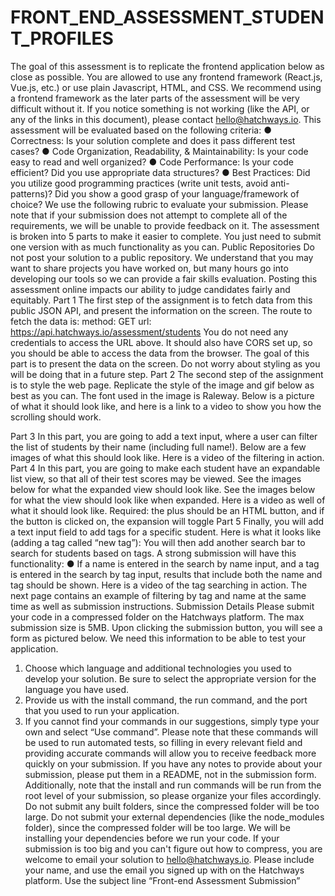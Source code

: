# FRONT_END_ASSESSMENT_STUDENT_PROFILES
The goal of this assessment is to replicate the frontend application below as close as possible. You are allowed to use any frontend framework (React.js, Vue.js, etc.) or use plain Javascript, HTML, and CSS. We recommend using a frontend framework as the later parts of the assessment will be very difficult without it.
If you notice something is not working (like the API, or any of the links in this document),
please contact hello@hatchways.io.
This assessment will be evaluated based on the following criteria:
● Correctness: Is your solution complete and does it pass different test cases?
● Code Organization, Readability, & Maintainability: Is your code easy to read and
well organized?
● Code Performance: Is your code efficient? Did you use appropriate data
structures?
● Best Practices: Did you utilize good programming practices (write unit tests,
avoid anti-patterns)? Did you show a good grasp of your language/framework of
choice?
We use the following rubric to evaluate your submission. Please note that if your
submission does not attempt to complete all of the requirements, we will be unable to
provide feedback on it.
The assessment is broken into 5 parts to make it easier to complete.
You just need to submit one version with as much functionality as you can.
Public Repositories
Do not post your solution to a public repository. We understand that you may want to
share projects you have worked on, but many hours go into developing our tools so we
can provide a fair skills evaluation. Posting this assessment online impacts our ability to
judge candidates fairly and equitably.
Part 1
The first step of the assignment is to fetch data from this public JSON API, and present
the information on the screen. The route to fetch the data is:
method: GET
url: https://api.hatchways.io/assessment/students
You do not need any credentials to access the URL above. It should also have CORS set
up, so you should be able to access the data from the browser.
The goal of this part is to present the data on the screen. Do not worry about styling as
you will be doing that in a future step.
Part 2
The second step of the assignment is to style the web page. Replicate the style of the
image and gif below as best as you can. The font used in the image is Raleway.
Below is a picture of what it should look like, and here is a link to a video to show you
how the scrolling should work.

Part 3
In this part, you are going to add a text input, where a user can filter the list of students
by their name (including full name!). Below are a few images of what this should look
like. Here is a video of the filtering in action.
Part 4
In this part, you are going to make each student have an expandable list view, so that all
of their test scores may be viewed. See the images below for what the expanded view
should look like. See the images below for what the view should look like when
expanded. Here is a video as well of what it should look like.
Required: the plus should be an HTML button, and if the button is clicked on, the
expansion will toggle
Part 5
Finally, you will add a text input field to add tags for a specific student. Here is what it
looks like (adding a tag called “new tag”):
You will then add another search bar to search for students based on tags. A strong
submission will have this functionality:
● If a name is entered in the search by name input, and a tag is entered in the
search by tag input, results that include both the name and tag should be shown.
Here is a video of the tag searching in action.
The next page contains an example of filtering by tag and name at the same time as
well as submission instructions.
Submission Details
Please submit your code in a compressed folder on the Hatchways platform. The max
submission size is 5MB.
Upon clicking the submission button, you will see a form as pictured below. We need
this information to be able to test your application.
1. Choose which language and additional technologies you used to develop your
solution. Be sure to select the appropriate version for the language you have
used.
2. Provide us with the install command, the run command, and the port that you
used to run your application.
3. If you cannot find your commands in our suggestions, simply type your own and
select “Use command”.
Please note that these commands will be used to run automated tests, so filling in every
relevant field and providing accurate commands will allow you to receive feedback more
quickly on your submission. If you have any notes to provide about your submission,
please put them in a README, not in the submission form. Additionally, note that the
install and run commands will be run from the root level of your submission, so please
organize your files accordingly.
Do not submit any built folders, since the compressed folder will be too large. Do not
submit your external dependencies (like the node_modules folder), since the
compressed folder will be too large. We will be installing your dependencies before we
run your code.
If your submission is too big and you can't figure out how to compress, you are welcome
to email your solution to hello@hatchways.io. Please include your name, and use the
email you signed up with on the Hatchways platform. Use the subject line “Front-end
Assessment Submission”
